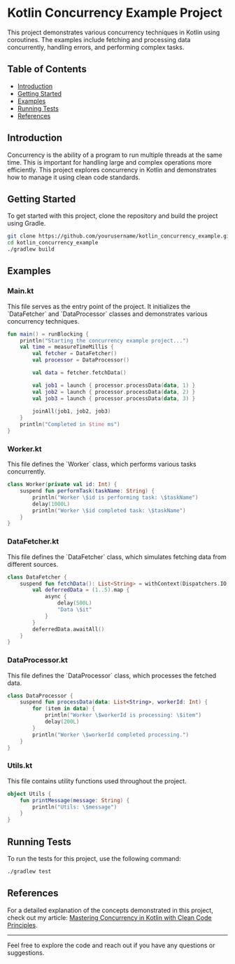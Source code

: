 
# Kotlin Concurrency Example Project

This project demonstrates various concurrency techniques in Kotlin using coroutines. The examples include fetching and processing data concurrently, handling errors, and performing complex tasks.

## Table of Contents

- [Introduction](#introduction)
- [Getting Started](#getting-started)
- [Examples](#examples)
- [Running Tests](#running-tests)
- [References](#references)

## Introduction

Concurrency is the ability of a program to run multiple threads at the same time. This is important for handling large and complex operations more efficiently. This project explores concurrency in Kotlin and demonstrates how to manage it using clean code standards.

## Getting Started

To get started with this project, clone the repository and build the project using Gradle.

```bash
git clone https://github.com/yourusername/kotlin_concurrency_example.git
cd kotlin_concurrency_example
./gradlew build
```

## Examples

### Main.kt

This file serves as the entry point of the project. It initializes the \`DataFetcher\` and \`DataProcessor\` classes and demonstrates various concurrency techniques.

```kotlin
fun main() = runBlocking {
    println("Starting the concurrency example project...")
    val time = measureTimeMillis {
        val fetcher = DataFetcher()
        val processor = DataProcessor()

        val data = fetcher.fetchData()

        val job1 = launch { processor.processData(data, 1) }
        val job2 = launch { processor.processData(data, 2) }
        val job3 = launch { processor.processData(data, 3) }
        
        joinAll(job1, job2, job3)
    }
    println("Completed in $time ms")
}
```

### Worker.kt

This file defines the \`Worker\` class, which performs various tasks concurrently.

```kotlin
class Worker(private val id: Int) {
    suspend fun performTask(taskName: String) {
        println("Worker \$id is performing task: \$taskName")
        delay(1000L)
        println("Worker \$id completed task: \$taskName")
    }
}
```

### DataFetcher.kt

This file defines the \`DataFetcher\` class, which simulates fetching data from different sources.

```kotlin
class DataFetcher {
    suspend fun fetchData(): List<String> = withContext(Dispatchers.IO) {
        val deferredData = (1..5).map { 
            async {
                delay(500L)
                "Data \$it"
            }
        }
        deferredData.awaitAll()
    }
}
```

### DataProcessor.kt

This file defines the \`DataProcessor\` class, which processes the fetched data.

```kotlin
class DataProcessor {
    suspend fun processData(data: List<String>, workerId: Int) {
        for (item in data) {
            println("Worker \$workerId is processing: \$item")
            delay(200L)
        }
        println("Worker \$workerId completed processing.")
    }
}
```

### Utils.kt

This file contains utility functions used throughout the project.

```kotlin
object Utils {
    fun printMessage(message: String) {
        println("Utils: \$message")
    }
}
```

## Running Tests

To run the tests for this project, use the following command:

```bash
./gradlew test
```

## References

For a detailed explanation of the concepts demonstrated in this project, check out my article: [Mastering Concurrency in Kotlin with Clean Code Principles](https://bit.ly/3Yyw5nx).

---

Feel free to explore the code and reach out if you have any questions or suggestions.
